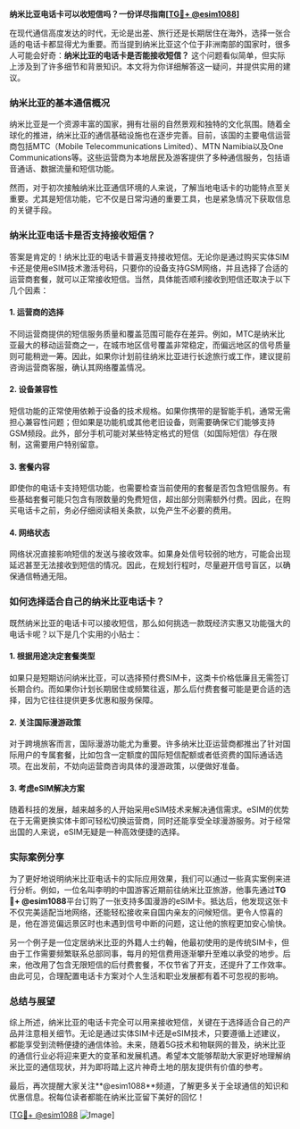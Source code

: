 **纳米比亚电话卡可以收短信吗？一份详尽指南[[TG💪+ @esim1088](https://t.me/s/esim1088)]**

在现代通信高度发达的时代，无论是出差、旅行还是长期居住在海外，选择一张合适的电话卡都显得尤为重要。而当提到纳米比亚这个位于非洲南部的国家时，很多人可能会好奇：**纳米比亚的电话卡是否能接收短信？** 这个问题看似简单，但实际上涉及到了许多细节和背景知识。本文将为你详细解答这一疑问，并提供实用的建议。

### 纳米比亚的基本通信概况

纳米比亚是一个资源丰富的国家，拥有壮丽的自然景观和独特的文化氛围。随着全球化的推进，纳米比亚的通信基础设施也在逐步完善。目前，该国的主要电信运营商包括MTC（Mobile Telecommunications Limited）、MTN Namibia以及One Communications等。这些运营商为本地居民及游客提供了多种通信服务，包括语音通话、数据流量和短信功能。

然而，对于初次接触纳米比亚通信环境的人来说，了解当地电话卡的功能特点至关重要。尤其是短信功能，它不仅是日常沟通的重要工具，也是紧急情况下获取信息的关键手段。

### 纳米比亚电话卡是否支持接收短信？

答案是肯定的！纳米比亚的电话卡普遍支持接收短信。无论你是通过购买实体SIM卡还是使用eSIM技术激活号码，只要你的设备支持GSM网络，并且选择了合适的运营商套餐，就可以正常接收短信。当然，具体能否顺利接收到短信还取决于以下几个因素：

#### 1. **运营商的选择**
   不同运营商提供的短信服务质量和覆盖范围可能存在差异。例如，MTC是纳米比亚最大的移动运营商之一，在城市地区信号覆盖非常稳定，而偏远地区的信号质量则可能稍逊一筹。因此，如果你计划前往纳米比亚进行长途旅行或工作，建议提前咨询运营商客服，确认其网络覆盖情况。

#### 2. **设备兼容性**
   短信功能的正常使用依赖于设备的技术规格。如果你携带的是智能手机，通常无需担心兼容性问题；但如果是功能机或其他老旧设备，则需要确保它们能够支持GSM频段。此外，部分手机可能对某些特定格式的短信（如国际短信）存在限制，这需要用户特别留意。

#### 3. **套餐内容**
   即使你的电话卡支持短信功能，也需要检查当前使用的套餐是否包含短信服务。有些基础套餐可能只包含有限数量的免费短信，超出部分则需额外付费。因此，在购买电话卡之前，务必仔细阅读相关条款，以免产生不必要的费用。

#### 4. **网络状态**
   网络状况直接影响短信的发送与接收效率。如果身处信号较弱的地方，可能会出现延迟甚至无法接收到短信的情况。因此，在规划行程时，尽量避开信号盲区，以确保通信畅通无阻。

### 如何选择适合自己的纳米比亚电话卡？

既然纳米比亚的电话卡可以接收短信，那么如何挑选一款既经济实惠又功能强大的电话卡呢？以下是几个实用的小贴士：

#### 1. **根据用途决定套餐类型**
   如果只是短期访问纳米比亚，可以选择预付费SIM卡，这类卡价格低廉且无需签订长期合约。而如果你计划长期居住或频繁往返，那么后付费套餐可能是更合适的选择，因为它往往提供更多优惠和服务保障。

#### 2. **关注国际漫游政策**
   对于跨境旅客而言，国际漫游功能尤为重要。许多纳米比亚运营商都推出了针对国际用户的专属套餐，比如包含一定额度的国际短信配额或者低资费的国际通话选项。在出发前，不妨向运营商咨询具体的漫游政策，以便做好准备。

#### 3. **考虑eSIM解决方案**
   随着科技的发展，越来越多的人开始采用eSIM技术来解决通信需求。eSIM的优势在于无需更换实体卡即可轻松切换运营商，同时还能享受全球漫游服务。对于经常出国的人来说，eSIM无疑是一种高效便捷的选择。

### 实际案例分享

为了更好地说明纳米比亚电话卡的实际应用效果，我们可以通过一些真实案例来进行分析。例如，一位名叫李明的中国游客近期前往纳米比亚旅游，他事先通过**TG💪+ @esim1088**平台订购了一张支持多国漫游的eSIM卡。抵达后，他发现这张卡不仅完美适配当地网络，还能轻松接收来自国内亲友的问候短信。更令人惊喜的是，他在游览偏远景区时也未遇到信号中断的问题，这让他的旅程更加安心愉快。

另一个例子是一位定居纳米比亚的外籍人士约翰，他最初使用的是传统SIM卡，但由于工作需要频繁联系总部同事，每月的短信费用逐渐攀升至难以承受的地步。后来，他改用了包含无限短信的后付费套餐，不仅节省了开支，还提升了工作效率。由此可见，合理配置电话卡方案对个人生活和职业发展都有着不可忽视的影响。

### 总结与展望

综上所述，纳米比亚的电话卡完全可以用来接收短信，关键在于选择适合自己的产品并注意相关细节。无论是通过实体SIM卡还是eSIM技术，只要遵循上述建议，都能享受到流畅便捷的通信体验。未来，随着5G技术和物联网的普及，纳米比亚的通信行业必将迎来更大的变革和发展机遇。希望本文能够帮助大家更好地理解纳米比亚的通信现状，并为即将踏上这片神奇土地的朋友提供有价值的参考。

最后，再次提醒大家关注**@esim1088**频道，了解更多关于全球通信的知识和优惠信息。祝每位读者都能在纳米比亚留下美好的回忆！

[[TG💪+ @esim1088](https://t.me/s/esim1088) ![Image](https://i.postimg.cc/4NQfJmqS/Snipaste-2025-05-13-00-14-12.png)]